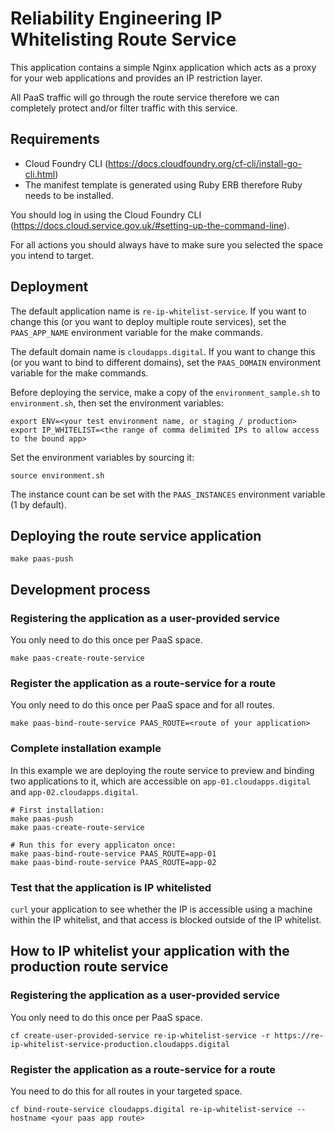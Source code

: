 # Reliability Engineering IP Whitelisting Route Service

This application contains a simple Nginx application which acts as a proxy for your web applications and provides an IP restriction layer.

All PaaS traffic will go through the route service therefore we can completely protect and/or filter traffic with this service.

## Requirements

* Cloud Foundry CLI (https://docs.cloudfoundry.org/cf-cli/install-go-cli.html)
* The manifest template is generated using Ruby ERB therefore Ruby needs to be installed.

You should log in using the Cloud Foundry CLI (https://docs.cloud.service.gov.uk/#setting-up-the-command-line).

For all actions you should always have to make sure you selected the space you intend to target.

## Deployment

The default application name is `re-ip-whitelist-service`. If you want to change this (or you want to deploy multiple route services), set the `PAAS_APP_NAME` environment variable for the make commands.

The default domain name is `cloudapps.digital`. If you want to change this (or you want to bind to different domains), set the `PAAS_DOMAIN` environment variable for the make commands.

Before deploying the service, make a copy of the `environment_sample.sh` to `environment.sh`, then set the environment variables:

```
export ENV=<your test environment name, or staging / production>
export IP_WHITELIST=<the range of comma delimited IPs to allow access to the bound app>
```

Set the environment variables by sourcing it: 

`source environment.sh`

The instance count can be set with the `PAAS_INSTANCES` environment variable (1 by default).

## Deploying the route service application

```
make paas-push
```

## Development process

### Registering the application as a user-provided service

You only need to do this once per PaaS space.

```
make paas-create-route-service
```

### Register the application as a route-service for a route

You only need to do this once per PaaS space and for all routes.

```
make paas-bind-route-service PAAS_ROUTE=<route of your application>
```

### Complete installation example

In this example we are deploying the route service to preview and binding two applications to it, which are accessible on `app-01.cloudapps.digital` and `app-02.cloudapps.digital`.

```
# First installation:
make paas-push
make paas-create-route-service

# Run this for every applicaton once:
make paas-bind-route-service PAAS_ROUTE=app-01
make paas-bind-route-service PAAS_ROUTE=app-02
```

### Test that the application is IP whitelisted

`curl` your application to see whether the IP is accessible using a machine within the IP whitelist, and that access is blocked outside of the IP whitelist.

## How to IP whitelist your application with the production route service

### Registering the application as a user-provided service

You only need to do this once per PaaS space.

```
cf create-user-provided-service re-ip-whitelist-service -r https://re-ip-whitelist-service-production.cloudapps.digital
```

### Register the application as a route-service for a route

You need to do this for all routes in your targeted space.

```
cf bind-route-service cloudapps.digital re-ip-whitelist-service --hostname <your paas app route>
```
